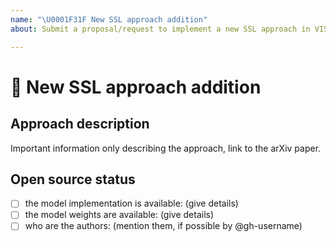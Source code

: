 ```yaml
---
name: "\U0001F31F New SSL approach addition"
about: Submit a proposal/request to implement a new SSL approach in VISSL

---
```


# 🌟 New SSL approach addition

## Approach description

Important information only describing the approach, link to the arXiv paper.

## Open source status

* [ ] the model implementation is available: (give details)
* [ ] the model weights are available: (give details)
* [ ] who are the authors: (mention them, if possible by @gh-username)
